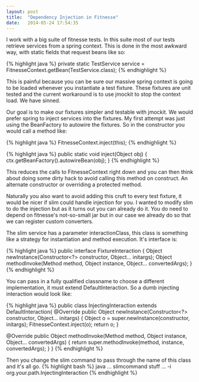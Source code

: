 ```yaml
---
layout: post
title:  "Dependency Injection in Fitnesse"
date:   2014-05-24 17:54:35
---
```


I work with a big suite of fitnesse tests. In this suite most of our tests retrieve services from a spring context. This is done in the most awkward way, with static fields that request beans like so: 

{% highlight java %}
private static TestService service = FitnesseContext.getBean(TestService.class);
{% endhighlight %}

This is painful because you can be sure our massive spring context is going to be loaded whenever you instantiate a test fixture. These fixtures are unit tested and the current workaround is to use jmockit to stop the context load. We have sinned.

Our goal is to make our fixtures simpler and testable with jmockit. We would prefer spring to inject services into the fixtures. My first attempt was just using the BeanFactory to autowire the fixtures. So in the constructor you would call a method like:

{% highlight java %}
FitnesseContext.inject(this);
{% endhighlight %}

{% highlight java %}
public static void inject(Object obj) {
    ctx.getBeanFactory().autowireBean(obj);
}
{% endhighlight %}

This reduces the calls to FitnesseContext right down and you can then think about doing some dirty hack to avoid calling this method on construct. An alternate constructor or overriding a protected method.

Naturally you also want to avoid adding this cruft to every test fixture, it would be nicer if slim could handle injection for you. I wanted to modify slim to do the injection but as it turns out you can already do it. You do need to depend on fitnesse's not-so-small jar but in our case we already do so that we can register custom converters.

The slim service has a parameter interactionClass, this class is something like a strategy for instantiation and method execution. It's interface is: 

{% highlight java %}
public interface FixtureInteraction {
  Object newInstance(Constructor<?> constructor, Object... initargs);
  Object methodInvoke(Method method, Object instance, Object... convertedArgs);
}
{% endhighlight %}

You can pass in a fully qualified classname to choose a different implementation, it must extend DefaultInteraction. So a dumb injecting interaction would look like:

{% highlight java %}
public class InjectingInteraction extends DefaultInteraction{
  @Override
  public Object newInstance(Constructor<?> constructor, Object... initargs) {
    Object o = super.newInstance(constructor, initargs);
    FitnesseContext.inject(o);
    return o;
  }

  @Override
  public Object methodInvoke(Method method, Object instance, Object... convertedArgs) {
    return super.methodInvoke(method, instance, convertedArgs);
  }
}
{% endhighlight %}

Then you change the slim command to pass through the name of this class and it's all go.
{% highlight bash %}
java ... slimcommand stuff ... -i org.your.path.InjectingInteraction
{% endhighlight %}
